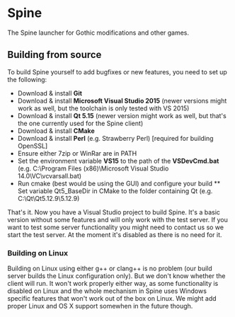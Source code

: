 # Spine
The Spine launcher for Gothic modifications and other games.

## Building from source

To build Spine yourself to add bugfixes or new features, you need to set up the following:

* Download & install **Git**
* Download & install **Microsoft Visual Studio 2015** (newer versions might work as well, but the toolchain is only tested with VS 2015)
* Download & install **Qt 5.15** (newer version might work as well, but that's the one currently used for the Spine client)
* Download & install **CMake**
* Download & install **Perl** (e.g. Strawberry Perl) [required for building OpenSSL]
* Ensure either 7zip or WinRar are in PATH
* Set the environment variable **VS15** to the path of the **VSDevCmd.bat** (e.g. C:\Program Files (x86)\Microsoft Visual Studio 14.0\VC\vcvarsall.bat)
* Run cmake (best would be using the GUI) and configure your build
** Set variable Qt5_BaseDir in CMake to the folder containing Qt (e.g. C:\Qt\Qt5.12.9\5.12.9)

That's it. Now you have a Visual Studio project to build Spine. It's a basic version without some features and will only work with the test server. If you want to test some server functionality you might need to contact us so we start the test server. At the moment it's disabled as there is no need for it.

### Building on Linux

Building on Linux using either g++ or clang++ is no problem (our build server builds the Linux configuration only). But we don't know whether the client will run. It won't work properly either way, as some functionality is disabled on Linux and the whole mechanism in Spine uses Windows specific features that won't work out of the box on Linux. We might add proper Linux and OS X support somewhen in the future though.
